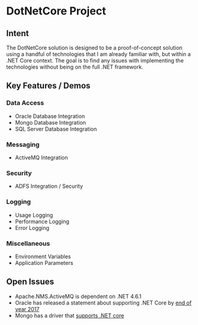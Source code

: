 # DotNetCore Project #

## Intent ##

The DotNetCore solution is designed to be a proof-of-concept solution using a handful of technologies that I am already familiar with, but within a .NET Core context. 
The goal is to find any issues with implementing the technologies without being on the full .NET framework.

## Key Features / Demos ##

### Data Access ###
* Oracle Database Integration
* Mongo Database Integration
* SQL Server Database Integration

### Messaging ###
* ActiveMQ Integration

### Security ###
* ADFS Integration / Security

### Logging ###
* Usage Logging
* Performance Logging
* Error Logging

### Miscellaneous ###
* Environment Variables
* Application Parameters

## Open Issues ##

* Apache.NMS.ActiveMQ is dependent on .NET 4.6.1
* Oracle has released a statement about supporting .NET Core by [end of year 2017](http://www.oracle.com/technetwork/topics/dotnet/tech-info/odpnet-dotnet-core-sod-3628981.pdf)
* Mongo has a driver that [supports .NET core](https://mongodb.github.io/mongo-csharp-driver/)